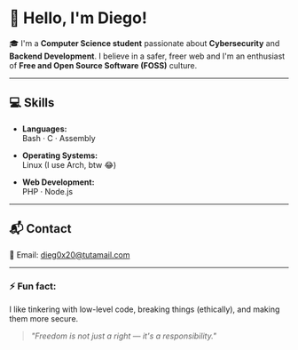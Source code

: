 # 👋 Hello, I'm Diego!

🎓 I'm a **Computer Science student** passionate about **Cybersecurity** and **Backend Development**. I believe in a safer, freer web and I'm an enthusiast of **Free and Open Source Software (FOSS)** culture.

---

## 💻 Skills

- **Languages:**  
  Bash · C · Assembly

- **Operating Systems:**  
  Linux (I use Arch, btw 😂)

- **Web Development:**  
  PHP · Node.js

---

## 📬 Contact

📧 Email: [dieg0x20@tutamail.com](mailto:dieg0x20@tutamail.com)

---

### ⚡ Fun fact:
I like tinkering with low-level code, breaking things (ethically), and making them more secure.

> *"Freedom is not just a right — it's a responsibility."*
